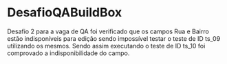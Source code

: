 # DesafioQABuildBox
Desafio 2 para a vaga de QA
foi verificado que os campos Rua e Bairro estão indisponíveis para edição sendo impossível testar o teste de ID ts_09 utilizando os mesmos.
Sendo assim executando o teste de ID ts_10 foi comprovado a indisponibilidade do campo.
